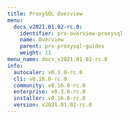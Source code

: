 ```yaml
---
title: ProxySQL Overview
menu:
  docs_v2021.01.02-rc.0:
    identifier: prx-overview-proxysql
    name: Overview
    parent: prx-proxysql-guides
    weight: 11
menu_name: docs_v2021.01.02-rc.0
info:
  autocaler: v0.1.0-rc.0
  cli: v0.16.0-rc.0
  community: v0.16.0-rc.0
  enterprise: v0.3.0-rc.0
  installer: v0.16.0-rc.0
  version: v2021.01.02-rc.0
---
```


